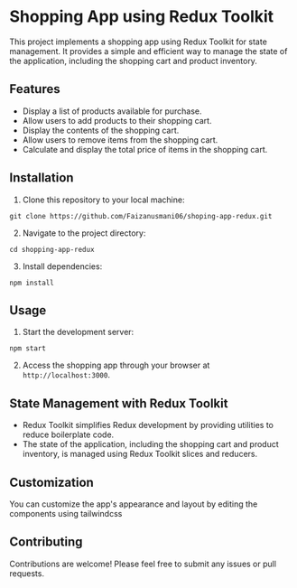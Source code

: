 

# Shopping App using Redux Toolkit

This project implements a shopping app using Redux Toolkit for state management. It provides a simple and efficient way to manage the state of the application, including the shopping cart and product inventory.

## Features

- Display a list of products available for purchase.
- Allow users to add products to their shopping cart.
- Display the contents of the shopping cart.
- Allow users to remove items from the shopping cart.
- Calculate and display the total price of items in the shopping cart.

## Installation

1. Clone this repository to your local machine:

```
git clone https://github.com/Faizanusmani06/shoping-app-redux.git
```

2. Navigate to the project directory:

```
cd shopping-app-redux
```

3. Install dependencies:

```
npm install
```

## Usage

1. Start the development server:

```
npm start
```

2. Access the shopping app through your browser at `http://localhost:3000`.

## State Management with Redux Toolkit

- Redux Toolkit simplifies Redux development by providing utilities to reduce boilerplate code.
- The state of the application, including the shopping cart and product inventory, is managed using Redux Toolkit slices and reducers.

## Customization

You can customize the app's appearance and layout by editing the components using tailwindcss

## Contributing

Contributions are welcome! Please feel free to submit any issues or pull requests.
